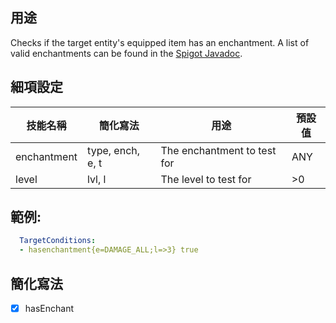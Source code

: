 ## 用途
Checks if the target entity's equipped item has an enchantment. A list of valid enchantments can be found in the [Spigot Javadoc](https://hub.spigotmc.org/javadocs/spigot/org/bukkit/enchantments/Enchantment.html).


## 細項設定
| 技能名稱 | 簡化寫法| 用途 | 預設值 |
|-----------|-----------|----------------------------------------------------------------------|---------|
|enchantment|type, ench, e, t| The enchantment to test for| ANY |
| level | lvl, l| The level to test for   | >0  |


## 範例:
```yaml
  TargetConditions:
  - hasenchantment{e=DAMAGE_ALL;l=>3} true
```


## 簡化寫法
- [x] hasEnchant